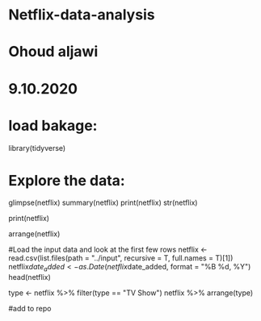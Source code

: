 # Netflix-data-analysis


# Ohoud aljawi

# 9.10.2020


# load bakage:
library(tidyverse)


# Explore the data:
glimpse(netflix)
summary(netflix)
print(netflix)
str(netflix)

print(netflix)

arrange(netflix)  



#Load the input data and look at the first few rows
netflix <- read.csv(list.files(path = "../input", recursive = T, full.names = T)[1])
netflix$date_added <- as.Date(netflix$date_added, format = "%B %d, %Y")
head(netflix)

type <- netflix %>%
  filter(type == "TV Show") 
netflix %>%
  arrange(type)

  #add to repo